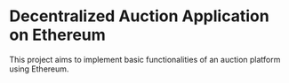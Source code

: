 # Decentralized Auction Application on Ethereum

This project aims to implement basic functionalities of an auction platform using Ethereum.
